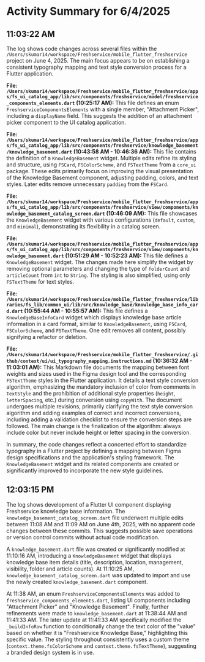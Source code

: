 # Activity Summary for 6/4/2025

## 11:03:22 AM
The log shows code changes across several files within the `/Users/skumar14/workspace/Freshservice/mobile_flutter_freshservice` project on June 4, 2025.  The main focus appears to be on establishing a consistent typography mapping and text style conversion process for a Flutter application.

**File: `/Users/skumar14/workspace/Freshservice/mobile_flutter_freshservice/apps/fs_ui_catalog_app/lib/src/components/freshservice/model/freshservice_components_elements.dart` (10:25:17 AM):** This file defines an enum `FreshserviceComponentsElements` with a single member, "Attachment Picker", including a `displayName` field. This suggests the addition of an attachment picker component to the UI catalog application.

**File: `/Users/skumar14/workspace/Freshservice/mobile_flutter_freshservice/apps/fs_ui_catalog_app/lib/src/components/freshservice/knowledge_basement/knowledge_basement.dart` (10:43:58 AM - 10:46:36 AM):**  This file contains the definition of a `KnowledgeBasement` widget. Multiple edits refine its styling and structure, using `FSCard`, `FSColorScheme`, and `FSTextTheme` from a `core_ui` package.  These edits primarily focus on improving the visual presentation of the Knowledge Basement component, adjusting padding, colors, and text styles.  Later edits remove unnecessary `padding` from the `FSCard`.


**File: `/Users/skumar14/workspace/Freshservice/mobile_flutter_freshservice/apps/fs_ui_catalog_app/lib/src/components/freshservice/view/components/knowledge_basement_catalog_screen.dart` (10:46:09 AM):** This file showcases the `KnowledgeBasement` widget with various configurations (`default`, `custom`, and `minimal`), demonstrating its flexibility in a catalog screen.

**File: `/Users/skumar14/workspace/Freshservice/mobile_flutter_freshservice/apps/fs_ui_catalog_app/lib/src/components/freshservice/view/components/knowledge_basement.dart` (10:51:29 AM - 10:52:23 AM):** This file defines a `KnowledgeBasement` widget. The changes made here simplify the widget by removing optional parameters and changing the type of `folderCount` and `articleCount` from `int` to `String`.  The styling is also simplified, using only `FSTextTheme` for text styles.

**File: `/Users/skumar14/workspace/Freshservice/mobile_flutter_freshservice/libraries/fs_lib/common_ui/lib/src/knowledge_base/knowledge_base_info_card.dart` (10:55:44 AM - 10:55:57 AM):** This file defines a `KnowledgeBaseInfoCard` widget which displays knowledge base article information in a card format, similar to `KnowledgeBasement`, using `FSCard`, `FSColorScheme`, and `FSTextTheme`.  One edit removes all content, possibly signifying a refactor or deletion.

**File: `/Users/skumar14/workspace/Freshservice/mobile_flutter_freshservice/.github/context/ui/ui_typography_mapping.instructions.md` (10:36:32 AM - 11:03:01 AM):** This Markdown file documents the mapping between font weights and sizes used in the Figma design tool and the corresponding `FSTextTheme` styles in the Flutter application.  It details a text style conversion algorithm, emphasizing the mandatory inclusion of color from comments in `TextStyle` and the prohibition of additional style properties (`height`, `letterSpacing`, etc.) during conversion using `copyWith`.  The document undergoes multiple revisions, primarily clarifying the text style conversion algorithm and adding examples of correct and incorrect conversions, including adding a validation checklist to ensure the conversion steps are followed.  The main change is the finalization of the algorithm:  always include color but never include height or letter spacing in the conversion.

In summary, the code changes reflect a concerted effort to standardize typography in a Flutter project by defining a mapping between Figma design specifications and the application's styling framework.  The `KnowledgeBasement` widget and its related components are created or significantly improved to incorporate the new style guidelines.


## 12:03:15 PM
The log shows development of a Flutter UI component displaying Freshservice knowledge base information.  The `knowledge_basement_catalog_screen.dart` file underwent multiple edits between 11:08 AM and 11:09 AM on June 4th, 2025, with no apparent code changes between these commits. This suggests possible save operations or version control commits without actual code modification.

A `knowledge_basement.dart` file was created or significantly modified at 11:10:16 AM, introducing a `KnowledgeBasement` widget that displays knowledge base item details (title, description, location, management, visibility, folder and article counts).  At 11:10:25 AM, `knowledge_basement_catalog_screen.dart` was updated to import and use the newly created `knowledge_basement.dart` component.

At 11:38 AM, an enum `FreshserviceComponentsElements` was added to `freshservice_components_elements.dart`, listing UI components including "Attachment Picker" and "Knowledge Basement". Finally, further refinements were made to `knowledge_basement.dart` at 11:38:44 AM and 11:41:33 AM. The later update at 11:41:33 AM specifically modified the `_buildInfoRow` function to conditionally change the text color of the "value" based on whether it is "Freshservice Knowledge Base," highlighting this specific value.  The styling throughout consistently uses a custom theme (`context.theme.fsColorScheme` and `context.theme.fsTextTheme`), suggesting a branded design system is in use.
